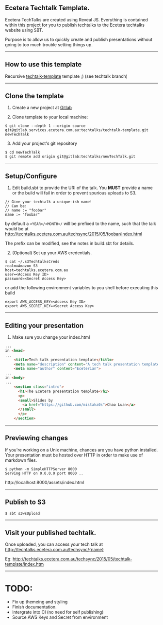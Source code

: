 ## Ecetera Techtalk Template.

Ecetera TechTalks are created using Reveal JS.
Everything is contained within this project for you to publish techtalks to the Ecetera techtalks website using SBT.

Purpose is to allow us to quickly create and publish presentations without going to too much trouble setting things up.

---

## How to use this template
Recursive [techtalk-template](http://techtalks.ecetera.com.au/techsync/2015/05/techtalk-template/index.html) template ;) (see techtalk branch)


---

## Clone the template
1. Create a new project at [Gitlab](https://gitlab.services.ecetera.com.au/groups/techtalks)
[](link)

2. Clone template  to your local machine:

```
$ git clone --depth 1 --origin source git@gitlab.services.ecetera.com.au:techtalks/techtalk-template.git newTechTalk
```

3. Add your project's git repository

```
$ cd newTechTalk
$ git remote add origin git@gitlab:techtalks/newTechTalk.git
```

---

## Setup/Configure
1. Edit build.sbt to provide the URI of the talk. You __MUST__ provide a name or the build will fail in order to prevent
spurious uploads to S3.

```
// Give your techtalk a unique-ish name!
// Can be:
// name := "foobar"
name := "foobar"
```

by default a ```<YEAR>/<MONTH>/``` will be prefixed to the name, such that the talk would be at
    http://techtalks.ecetera.com.au/techsync/2015/05/foobar/index.html

The prefix can be modified, see the notes in build.sbt for details.

2. (Optional) Set up your AWS credentials.

```
$ cat ~/.s3TechtalksCreds
realm=Amazon S3
host=techtalks.ecetera.com.au
user=<Access Key ID>
password=<Secret Access Key>
```

or add the following environment variables to you shell before executing this build

```
export AWS_ACCESS_KEY=<Access Key ID>
export AWS_SECRET_KEY=<Secret Access Key>
```

---

## Editing your presentation
1. Make sure you change your index.html
```html
...
in <head>
...
    <title>Tech talk presentation template</title>
    <meta name="description" content="A tech talk presentation template ">
    <meta name="author" content="Eceterian">
...
in <body>
...
    <section class="intro">
      <h1>The Ecetera presentation template</h1>
      <p>
      <small>Slides by
        <a href="https://github.com/mistaka0s">Chao Luan</a>
      </small>
      </p>
    </section>
```

---

## Previewing changes
If you're working on a Unix machine, chances are you have python installed. Your presentation must be hosted over HTTP in order to make use of markdown files.

```
$ python -m SimpleHTTPServer 8000
Serving HTTP on 0.0.0.0 port 8000 ..
```

http://localhost:8000/assets/index.html

---

## Publish to S3

```shell
$ sbt s3wsUpload
```

---

## Visit your published techtalk.
Once uploaded, you can access your tech talk at
http://techtalks.ecetera.com.au/techsync/{name}

Eg:
http://techtalks.ecetera.com.au/techsync/2015/05/techtalk-template/index.htm

---

# TODO:
* Fix up themeing and styling
* Finish documentation.
* Intergrate into CI (no need for self publishing)
* Source AWS Keys and Secret from environment